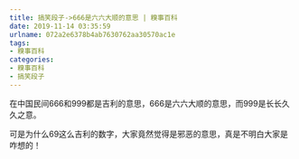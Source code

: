 ```yaml
---
title: 搞笑段子->666是六六大顺的意思 | 糗事百科
date: 2019-11-14 03:35:59
urlname: 072a2e6378b4ab7630762aa30570ac1e
tags: 
- 糗事百科
categories:
- 糗事百科
- 搞笑段子
---
```

在中国民间666和999都是吉利的意思，666是六六大顺的意思，而999是长长久久之意。

可是为什么69这么吉利的数字，大家竟然觉得是邪恶的意思，真是不明白大家是咋想的！


